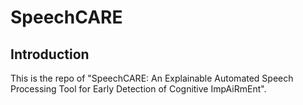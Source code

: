 # SpeechCARE

## Introduction
This is the repo of "SpeechCARE: An Explainable Automated Speech Processing Tool for Early Detection of Cognitive ImpAiRmEnt".
